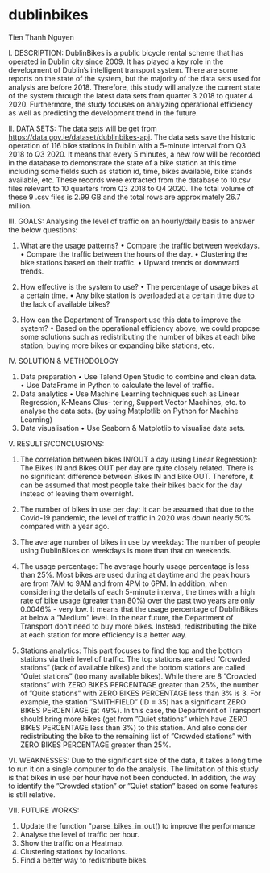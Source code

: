# dublinbikes
Tien Thanh Nguyen


I. DESCRIPTION:
DublinBikes is a public bicycle rental scheme that has operated in Dublin city since 2009. It has played a key role in the development of Dublin’s intelligent transport system. There are some reports on the state of the system, but the majority of the data sets used for analysis are before 2018. Therefore, this study will analyze the current state of the system through the latest data sets from quarter 3 2018 to quater 4 2020. Furthermore, the study focuses on analyzing operational efficiency as well as predicting the development trend in the future.


II. DATA SETS:
The data sets will be get from https://data.gov.ie/dataset/dublinbikes-api. The data sets save the historic operation of 116 bike stations in Dublin with a 5-minute interval from Q3 2018 to Q3 2020. It means that every 5 minutes, a new row will be recorded in the database to demonstrate the state of a bike station at this time including some fields such as station id, time, bikes available, bike stands available, etc. These records were extracted from the database to 10.csv files relevant to 10 quarters from Q3 2018 to Q4 2020. The total volume of these 9 .csv files is 2.99 GB and the total rows are approximately 26.7 million.

III. GOALS:
Analysing the level of traffic on an hourly/daily basis to answer the below questions:
1. What are the usage patterns?
• Compare the traffic between weekdays.
• Compare the traffic between the hours of the day. • Clustering the bike stations based on their traffic. • Upward trends or downward trends.

2. How effective is the system to use?
• The percentage of usage bikes at a certain time.
• Any bike station is overloaded at a certain time due to the lack of available bikes?

3. How can the Department of Transport use this data to improve the system?
• Based on the operational efficiency above, we could propose some solutions such as redistributing the number of bikes at each bike station, buying more bikes or expanding bike stations, etc.

IV. SOLUTION & METHODOLOGY
1. Data preparation
• Use Talend Open Studio to combine and clean data.
• Use DataFrame in Python to calculate the level of traffic.
2. Data analytics
• Use Machine Learning techniques such as Linear Regression, K-Means Clus- tering, Support Vector Machines, etc. to analyse the data sets. (by using Matplotlib on Python for Machine Learning)
3. Data visualisation
• Use Seaborn & Matplotlib to visualise data sets.

V. RESULTS/CONCLUSIONS:
1. The correlation between bikes IN/OUT a day (using Linear Regression):
The Bikes IN and Bikes OUT per day are quite closely related. There is no significant difference between Bikes IN and Bike OUT. Therefore, it can be assumed that most people take their bikes back for the day instead of leaving them overnight.

2. The number of bikes in use per day:
It can be assumed that due to the Covid-19 pandemic, the level of traffic in 2020 was down nearly 50% compared with a year ago.

3. The average number of bikes in use by weekday:
The number of people using DublinBikes on weekdays is more than that on weekends.

4. The usage percentage:
The average hourly usage percentage is less than 25%.
Most bikes are used during at daytime and the peak hours are from 7AM to 9AM and from 4PM to 6PM. In addition, when considering the details of each 5-minute interval, the times with a high rate of bike usage (greater than 80%) over the past two years are only 0.0046% - very low. It means that the usage percentage of DublinBikes at below a ”Medium” level. In the near future, the Department of Transport don’t need to buy more bikes. Instead, redistributing the bike at each station for more efficiency is a better way.

5. Stations analytics:
This part focuses to find the top and the bottom stations via their level of traffic. The top stations are called ”Crowded stations” (lack of available bikes) and the bottom stations are called ”Quiet stations” (too many available bikes). While there are 8 ”Crowded stations” with ZERO BIKES PERCENTAGE greater than 25%, the number of ”Quite stations” with ZERO BIKES PERCENTAGE less than 3% is 3. For example, the station ”SMITHFIELD” (ID = 35) has a significant ZERO BIKES PERCENTAGE (at 49%). In this case, the Department of Transport should bring more bikes (get from ”Quiet stations” which have ZERO BIKES PERCENTAGE less than 3%) to this station. And also consider redistributing the bike to the remaining list of ”Crowded stations” with ZERO BIKES PERCENTAGE greater than 25%.

VI. WEAKNESSES:
Due to the significant size of the data, it takes a long time to run it on a single computer to do the analysis. The limitation of this study is that bikes in use per hour have not been conducted. In addition, the way to identify the ”Crowded station” or ”Quiet station” based on some features is still relative.

VII. FUTURE WORKS:
1. Update the function "parse_bikes_in_out() to improve the performance
2. Analyse the level of traffic per hour.
3. Show the traffic on a Heatmap.
4. Clustering stations by locations.
5. Find a better way to redistribute bikes.
